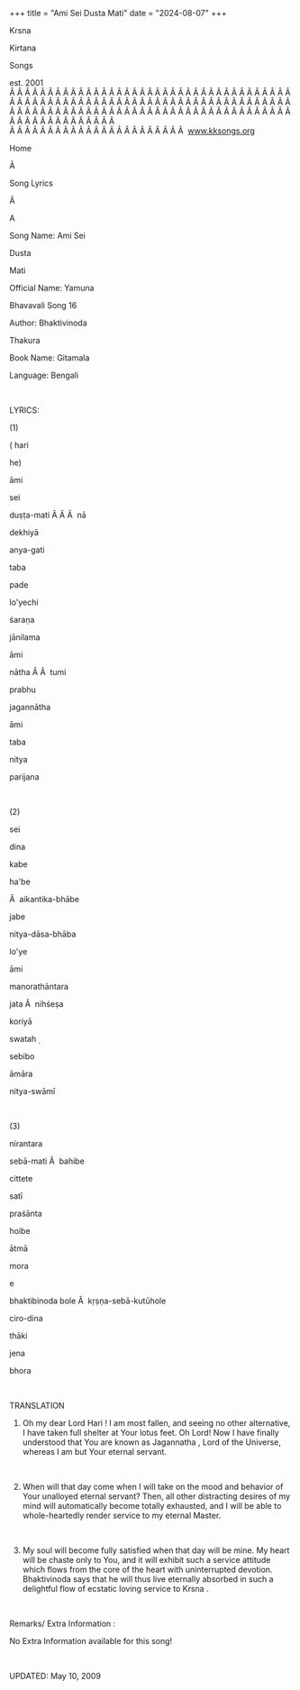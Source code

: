 +++ 
title = "Ami Sei Dusta Mati"
date = "2024-08-07"
+++

Krsna
 
Kirtana
 
Songs

est. 2001
Â Â Â Â Â Â Â Â Â Â Â Â Â Â Â Â Â Â Â Â Â Â Â Â Â Â Â Â Â Â Â Â Â Â Â Â Â Â Â Â Â Â Â Â Â Â Â Â Â Â Â Â Â Â Â Â Â Â Â Â Â Â Â Â Â Â Â Â Â Â Â Â Â Â Â Â Â Â Â Â Â Â Â Â Â Â Â Â Â Â Â Â Â Â Â Â Â Â Â Â Â Â Â Â Â Â Â Â Â Â Â Â Â Â Â Â Â Â Â Â Â Â Â Â Â  
Â Â Â Â Â Â Â Â Â Â Â Â Â Â Â Â Â Â Â Â Â Â Â  
www.kksongs.org








Home


Ã 
 
Song Lyrics
 
Ã 
 
A


Song Name: Ami 
Sei
 
Dusta
 
Mati


Official Name: 
Yamuna
 
Bhavavali
 Song 16


Author: 
Bhaktivinoda
 
Thakura


Book Name: 
Gitamala


Language: 
Bengali


 


LYRICS:


(1)


(
hari

he)


āmi
 
sei
 
duṣṭa-mati
Â Â Â  
nā
 
dekhiyā
 
anya-gati


taba
 
pade
 
lo'yechi
 
śaraṇa


jānilama
 
āmi
 
nātha
Â Â  
tumi
 
prabhu
 
jagannātha


āmi
 
taba
 
nitya
 
parijana


 


(2)


sei
 
dina
 
kabe
 
ha'be


Â 
aikantika-bhābe


jabe


nitya-dāsa-bhāba
 
lo'ye
 
āmi


manorathāntara
 
jata
Â  
nihśeṣa
 
koriyā
 
swatah
̣


sebibo
 
āmāra
 
nitya-swāmī


 


(3)


nirantara
 
sebā-mati
Â  
bahibe
 
cittete
 
satī


praśānta
 
hoibe
 
ātmā
 
mora


e
 
bhaktibinoda
 bole 
Â 
kṛṣṇa-sebā-kutūhole


ciro-dina
 
thāki
 
jena
 
bhora


 


TRANSLATION


1) Oh my dear Lord 
Hari
! I am most fallen, and seeing no other alternative, I
have taken full shelter at Your lotus feet. Oh Lord! Now I have finally
understood that You are known as 
Jagannatha
, Lord of
the Universe, whereas I am but Your eternal servant.


 


2) When will that day come
when I will take on the mood and behavior of Your unalloyed eternal servant?
Then, all other distracting desires of my mind will automatically become
totally exhausted, and I will be able to whole-heartedly render service to my
eternal Master.


 


3) My soul will become fully
satisfied when that day will be mine. My heart will be chaste only to You, and
it will exhibit such a service attitude which flows from the core of the heart
with uninterrupted devotion. 
Bhaktivinoda
 says that
he will thus live eternally absorbed in such a delightful flow of ecstatic
loving service to 
Krsna
.


 


Remarks/ Extra Information
: 


No
Extra Information available for this song!


 


UPDATED:
 May 10, 2009